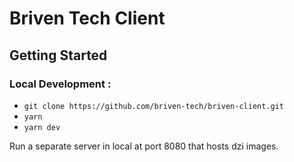 # Briven Tech Client

## Getting Started

### Local Development :

-  `git clone https://github.com/briven-tech/briven-client.git`
-  `yarn`
-  `yarn dev`

Run a separate server in local at port 8080 that hosts dzi images. 
